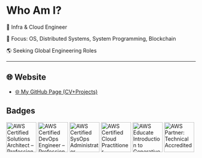 # Who Am I? 

🎯 Infra & Cloud Engineer

🧠 Focus: OS, Distributed Systems, System Programming, Blockchain  

🌎 Seeking Global Engineering Roles

---

## 🌐 Website

- [🌐 My GitHub Page (CV+Projects)](https://xiaojjinzi.github.io)


## Badges
<!--START_SECTION:badges-->
<a href="https://www.credly.com/badges/243b073b-1660-4b30-b35a-d1a2c065ed35" title="AWS Certified Solutions Architect – Professional"><img src="https://images.credly.com/size/80x80/images/2d84e428-9078-49b6-a804-13c15383d0de/image.png" alt="AWS Certified Solutions Architect – Professional" width="80" height="80"></a>
<a href="https://www.credly.com/badges/647f3d72-558b-40bc-8c27-0fa380bfcfdd" title="AWS Certified DevOps Engineer – Professional"><img src="https://images.credly.com/size/80x80/images/bd31ef42-d460-493e-8503-39592aaf0458/image.png" alt="AWS Certified DevOps Engineer – Professional" width="80" height="80"></a>
<a href="https://www.credly.com/badges/e7361842-7b68-4d7e-b164-1aedf8141cdd" title="AWS Certified SysOps Administrator – Associate"><img src="https://images.credly.com/size/80x80/images/f0d3fbb9-bfa7-4017-9989-7bde8eaf42b1/image.png" alt="AWS Certified SysOps Administrator – Associate" width="80" height="80"></a>
<a href="https://www.credly.com/badges/9646f3f8-abc7-4a6c-842e-6d7dec81d32e" title="AWS Certified Cloud Practitioner"><img src="https://images.credly.com/size/80x80/images/00634f82-b07f-4bbd-a6bb-53de397fc3a6/image.png" alt="AWS Certified Cloud Practitioner" width="80" height="80"></a>
<a href="https://www.credly.com/badges/99519989-d52c-4686-9569-97ee4e07ced8" title="AWS Educate Introduction to Generative AI"><img src="https://images.credly.com/size/80x80/images/4b68a030-53d0-414b-be57-b1837bc3b3e6/image.png" alt="AWS Educate Introduction to Generative AI" width="80" height="80"></a>
<a href="https://www.credly.com/badges/7b011d98-f4a9-4a86-a2c9-3392e2aff269" title="AWS Partner: Technical Accredited"><img src="https://images.credly.com/size/80x80/images/a253b994-caa6-4dd1-bf0e-434dd012b1f6/image.png" alt="AWS Partner: Technical Accredited" width="80" height="80"></a>
<!--END_SECTION:badges-->
